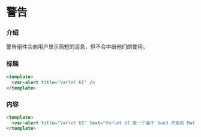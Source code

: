 # 警告

### 介绍

警告组件会向用户显示简短的消息，但不会中断他们的使用。

### 标题

```html
<template>
  <var-alert title="Varlet UI" />
</template>
```

### 内容

```html
<template>
  <var-alert title="Varlet UI" text="Varlet UI 是一个基于 Vue3 开发的 Material Design 组件库，全面拥抱 Vue3 生态，支持移动端和桌面端，由 varletjs 组织维护。" />
</template>
```